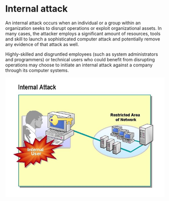 # Internal attack


An internal attack occurs when an individual or a group within an organization seeks to disrupt operations or exploit organizational assets. In many cases, the attacker employs a significant amount of resources, tools and skill to launch a sophisticated computer attack and potentially remove any evidence of that attack as well.

Highly-skilled and disgruntled employees (such as system administrators and programmers) or technical users who could benefit from disrupting operations may choose to initiate an internal attack against a company through its computer systems.

![internal_attack](https://github.com/joey1136/katacoda-scenarios/blob/main/Area-B/images/internal_attack.jpg?raw=true)

